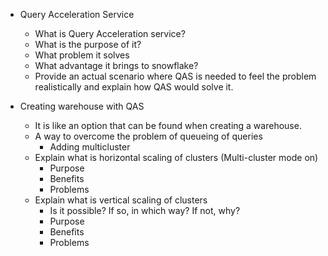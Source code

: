 - Query Acceleration Service
    - What is Query Acceleration service?
    - What is the purpose of it?
    - What problem it solves
    - What advantage it brings to snowflake?
    - Provide an actual scenario where QAS is needed to feel the problem realistically and explain
    how QAS would solve it.

- Creating warehouse with QAS
    - It is like an option that can be found when creating a warehouse.
    - A way to overcome the problem of queueing of queries
        - Adding multicluster
    - Explain what is horizontal scaling of clusters (Multi-cluster mode on)
        - Purpose
        - Benefits
        - Problems
    - Explain what is vertical scaling of clusters
        - Is it possible? If so, in which way? If not, why?
        - Purpose
        - Benefits
        - Problems

